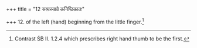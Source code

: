 +++
title = "12 सव्यस्याग्रे कनिष्ठिकातः"

+++
12. of the left (hand) beginning from the little finger.[^1]  

[^1]: Contrast ŚB II. 1.2.4 which prescribes right hand thumb to be the first.
